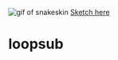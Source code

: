 ![gif of snakeskin](snakeskin.gif)
[Sketch here](https://aith.github.io/sketch_of_snakeskin/index.html)
# loopsub
